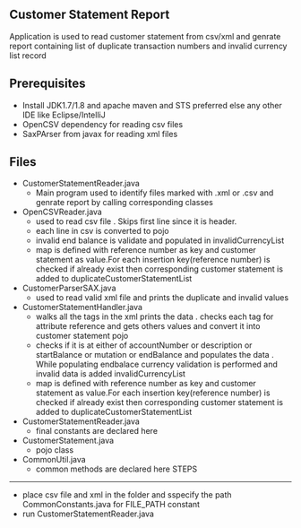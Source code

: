 Customer Statement Report
--------------------------
Application is used to read customer statement from csv/xml and genrate report containing list of duplicate transaction numbers and invalid currency list record

Prerequisites
-------------
* Install JDK1.7/1.8 and apache maven and STS preferred else any other IDE like Eclipse/IntelliJ
* OpenCSV dependency for reading csv files
* SaxPArser from javax for reading xml files

Files
-----
* CustomerStatementReader.java
	* Main program used to identify files marked with .xml or .csv and genrate report by calling corresponding classes
* OpenCSVReader.java
	* used to read csv file . Skips first line since it is header.
	* each line in csv is converted to pojo
	* invalid end balance is validate and populated in invalidCurrencyList
	* map is defined with reference number as key and customer statement as value.For each insertion key(reference number) is checked if already exist then corresponding customer statement is added to duplicateCustomerStatementList
* CustomerParserSAX.java
	* used to read valid xml file and prints the duplicate and invalid values
* CustomerStatementHandler.java
	* walks all the tags in the xml prints the data . checks each tag for attribute reference and gets others values and convert it into customer statement pojo
	* checks if it is at either of accountNumber or description or startBalance or mutation or endBalance and populates the data . While populating endbalace currency validation is performed and invalid data is added invalidCurrencyList
	* map is defined with reference number as key and customer statement as value.For each insertion key(reference number) is checked if already exist then corresponding customer statement is added to duplicateCustomerStatementList
* CustomerStatementReader.java
	* final constants are declared here
* CustomerStatement.java
	* pojo class
* CommonUtil.java	
	* common methods are declared here
STEPS
-----
* place csv file and xml in the folder and sspecify the path CommonConstants.java for FILE_PATH constant
* run CustomerStatementReader.java

